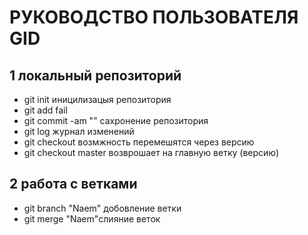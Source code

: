 # РУКОВОДСТВО ПОЛЬЗОВАТЕЛЯ GID
## 1 локальный репозиторий 
* git init иницилизацыя репозитория 
* git add fail 
* git commit -am "" сахронение репозитория 
* git log журнал изменений 
* git checkout возмжность перемешятся через версию 
* git checkout master возврошает на главную ветку (версию) 
## 2 работа с ветками 
* git branch "Naem" добовление ветки 
* git merge "Naem"слияние веток 

